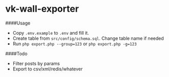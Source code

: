 # vk-wall-exporter
####Usage
- Copy `.env.example` to `.env` and fill it. 
- Create table from `src/config/schema.sql`. Change table name if needed
- Run `php export.php --group=123` or `php export.php -g=123`

####Todo
- Filter posts by params
- Export to csv/xml/redis/whatever 